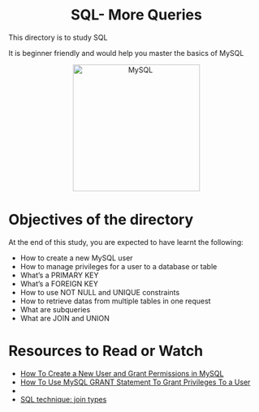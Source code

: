 <center> <h1>SQL- More Queries</h1> </center>
<P>This directory is to study SQL</P>
<P>It is beginner friendly and would help you master the basics of MySQL</P>

<center> <img src="https://en.wikipedia.org/wiki/MySQL#/media/File:MySQL_logo.svg" width="250" height="250" alt="MySQL"> </center>

<h1> Objectives of the directory </h1>
<p>At the end of this study, you are expected to have learnt the following: </p>

- How to create a new MySQL user
- How to manage privileges for a user to a database or table
- What’s a PRIMARY KEY
- What’s a FOREIGN KEY
- How to use NOT NULL and UNIQUE constraints
- How to retrieve datas from multiple tables in one request
- What are subqueries
- What are JOIN and UNION

<h1> Resources to Read or Watch </h1>
<ul>
	<li> <a href="https://www.digitalocean.com/community/tutorials/how-to-create-a-new-user-and-grant-permissions-in-mysql" target="_blank">How To Create a New User and Grant Permissions in MySQL</a></li>
	<li> <a href="https://www.mysqltutorial.org/mysql-grant.aspx" target="_blank">How To Use MySQL GRANT Statement To Grant Privileges To a User</a><li>
	<li> <a href="How To Use MySQL GRANT Statement To Grant Privileges To a User" target="_blank">SQL technique: join types</a></li>
</ul>